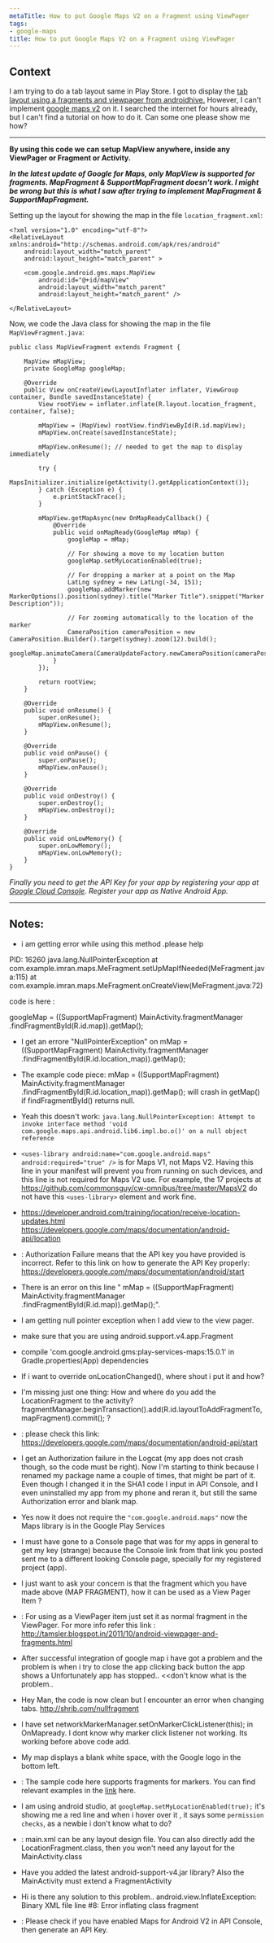 ```yaml
---
metaTitle: How to put Google Maps V2 on a Fragment using ViewPager
tags:
- google-maps
title: How to put Google Maps V2 on a Fragment using ViewPager
---
```


## Context

I am trying to do a tab layout same in Play Store. I got to display the [tab layout using a fragments and viewpager from androidhive.](http://www.androidhive.info/2013/10/android-tab-layout-with-swipeable-views-1/) However, I can't implement [google maps v2](http://wptrafficanalyzer.in/blog/driving-distance-and-travel-time-duration-between-two-locations-in-google-map-android-api-v2/) on it. I searched the internet for hours already, but I can't find a tutorial on how to do it. Can some one please show me how?



---

**By using this code we can setup MapView anywhere, inside any ViewPager or Fragment or Activity.**


***In the latest update of Google for Maps, only MapView is supported for fragments. MapFragment & SupportMapFragment doesn't work. I might be wrong but this is what I saw after trying to implement MapFragment & SupportMapFragment.***


Setting up the layout for showing the map in the file `location_fragment.xml`:



```
<?xml version="1.0" encoding="utf-8"?>
<RelativeLayout xmlns:android="http://schemas.android.com/apk/res/android"
    android:layout_width="match_parent"
    android:layout_height="match_parent" >

    <com.google.android.gms.maps.MapView
        android:id="@+id/mapView"
        android:layout_width="match_parent"
        android:layout_height="match_parent" />

</RelativeLayout>

```

Now, we code the Java class for showing the map in the file `MapViewFragment.java`:



```
public class MapViewFragment extends Fragment {

    MapView mMapView;
    private GoogleMap googleMap;

    @Override
    public View onCreateView(LayoutInflater inflater, ViewGroup container, Bundle savedInstanceState) {
        View rootView = inflater.inflate(R.layout.location_fragment, container, false);

        mMapView = (MapView) rootView.findViewById(R.id.mapView);
        mMapView.onCreate(savedInstanceState);

        mMapView.onResume(); // needed to get the map to display immediately

        try {
            MapsInitializer.initialize(getActivity().getApplicationContext());
        } catch (Exception e) {
            e.printStackTrace();
        }

        mMapView.getMapAsync(new OnMapReadyCallback() {
            @Override
            public void onMapReady(GoogleMap mMap) {
                googleMap = mMap;

                // For showing a move to my location button
                googleMap.setMyLocationEnabled(true);

                // For dropping a marker at a point on the Map
                LatLng sydney = new LatLng(-34, 151);
                googleMap.addMarker(new MarkerOptions().position(sydney).title("Marker Title").snippet("Marker Description"));

                // For zooming automatically to the location of the marker
                CameraPosition cameraPosition = new CameraPosition.Builder().target(sydney).zoom(12).build();
                googleMap.animateCamera(CameraUpdateFactory.newCameraPosition(cameraPosition));
            }
        });

        return rootView;
    }

    @Override
    public void onResume() {
        super.onResume();
        mMapView.onResume();
    }

    @Override
    public void onPause() {
        super.onPause();
        mMapView.onPause();
    }

    @Override
    public void onDestroy() {
        super.onDestroy();
        mMapView.onDestroy();
    }

    @Override
    public void onLowMemory() {
        super.onLowMemory();
        mMapView.onLowMemory();
    }
}

```

*Finally you need to get the API Key for your app by registering your app at [Google Cloud Console](https://cloud.google.com/console). Register your app as Native Android App.*



---

## Notes:

- i am getting error while using this method .please help  

PID: 16260
 java.lang.NullPointerException
 at com.example.imran.maps.MeFragment.setUpMapIfNeeded(MeFragment.java:115)
 at com.example.imran.maps.MeFragment.onCreateView(MeFragment.java:72)


code is here :


googleMap = ((SupportMapFragment) MainActivity.fragmentManager
 .findFragmentById(R.id.map)).getMap();


- I get an errore "NullPointerException" on mMap = ((SupportMapFragment) MainActivity.fragmentManager
 .findFragmentById(R.id.location\_map)).getMap();


- The example code piece:
mMap = ((SupportMapFragment) MainActivity.fragmentManager
 .findFragmentById(R.id.location\_map)).getMap();
will crash in getMap() if findFragmentById() returns null.


- Yeah this doesn't work: `java.lang.NullPointerException: Attempt to invoke interface method 'void com.google.maps.api.android.lib6.impl.bo.o()' on a null object reference`


- `<uses-library android:name="com.google.android.maps" android:required="true" />` is for Maps V1, not Maps V2. Having this line in your manifest will prevent you from running on such devices, and this line is not required for Maps V2 use. For example, the 17 projects at https://github.com/commonsguy/cw-omnibus/tree/master/MapsV2 do not have this `<uses-library>` element and work fine.


- https://developer.android.com/training/location/receive-location-updates.html
https://developers.google.com/maps/documentation/android-api/location


- : Authorization Failure means that the API key you have provided is incorrect. Refer to this link on how to generate the API Key properly: https://developers.google.com/maps/documentation/android/start


- There is an error on this line " mMap = ((SupportMapFragment) MainActivity.fragmentManager
 .findFragmentById(R.id.map)).getMap();".


- I am getting null pointer exception when I add view to the view pager.


- make sure that you are using android.support.v4.app.Fragment


- compile 'com.google.android.gms:play-services-maps:15.0.1' in Gradle.properties(App) dependencies


- If i want to override onLocationChanged(), where shout i put it and how?


- I'm missing just one thing: How and where do you add the LocationFragment to the activity? fragmentManager.beginTransaction().add(R.id.layoutToAddFragmentTo, mapFragment).commit(); ?


- : please check this link: https://developers.google.com/maps/documentation/android-api/start


- I get an Authorization failure in the Logcat (my app does not crash though, so the code must be right). Now I'm starting to think because I renamed my package name a couple of times, that might be part of it. Even though I changed it in the SHA1 code I input in API Console, and I even uninstalled my app from my phone and reran it, but still the same Authorization error and blank map.


- Yes now it does not require the `"com.google.android.maps"` now the Maps library is in the Google Play Services


- I must have gone to a Console page that was for my apps in general to get my key (strange) because the Console link from that link you posted sent me to a different looking Console page, specially for my registered project (app).


- I just want to ask your concern is that the fragment which you have made above (MAP FRAGMENT), how it can be used as a View Pager Item ?


- : For using as a ViewPager item just set it as normal fragment in the ViewPager. For more info refer this link : http://tamsler.blogspot.in/2011/10/android-viewpager-and-fragments.html


- After successful integration of google map i have got a problem and the problem is when i try to close the app clicking back button the app shows a Unfortunately app has stopped.. <<don't know what is the problem..


- Hey Man, the code is now clean but I encounter an error when changing tabs. http://shrib.com/nullfragment


- I have set networkMarkerManager.setOnMarkerClickListener(this); in OnMapready. I dont know why marker click listener not working. Its working before above code add.


- My map displays a blank white space, with the Google logo in the bottom left.


- : The sample code here supports fragments for markers. You can find relevant examples in the [link](https://developers.google.com/maps/documentation/android-sdk/map-with-marker) here.


- I am using android studio, at `googleMap.setMyLocationEnabled(true);` it's showing me a red line and when i hover over it , it says some `permission checks`, as a newbie i don't know what to do?


- : main.xml can be any layout design file. You can also directly add the LocationFragment.class, then you won't need any layout for the MainActivity.class


- Have you added the latest android-support-v4.jar library? Also the MainActivity must extend a FragmentActivity


- Hi is there any solution to this problem.. android.view.InflateException: Binary XML file line #8: Error inflating class fragment


- : Please check if you have enabled Maps for Android V2 in API Console, then generate an API Key.


